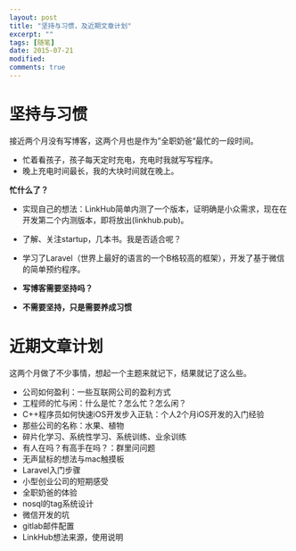 ```yaml
---
layout: post
title: "坚持与习惯，及近期文章计划"
excerpt: ""
tags: [随笔]
date: 2015-07-21
modified: 
comments: true
---
```



# 坚持与习惯
接近两个月没有写博客，这两个月也是作为”全职奶爸“最忙的一段时间。

- 忙着看孩子，孩子每天定时充电，充电时我就写写程序。
- 晚上充电时间最长，我的大块时间就在晚上。

**忙什么了？**

- 实现自己的想法：LinkHub简单内测了一个版本，证明确是小众需求，现在在开发第二个内测版本，即将放出(linkhub.pub)。
- 了解、关注startup，几本书。我是否适合呢？
- 学习了Laravel（世界上最好的语言的一个B格较高的框架），开发了基于微信的简单预约程序。

- **写博客需要坚持吗？**
- **不需要坚持，只是需要养成习惯**

# 近期文章计划
这两个月做了不少事情，想起一个主题来就记下，结果就记了这么些。

- 公司如何盈利：一些互联网公司的盈利方式
- 工程师的忙与闲：什么是忙？怎么忙？怎么闲？
- C++程序员如何快速iOS开发步入正轨：个人2个月iOS开发的入门经验
- 那些公司的名称：水果、植物
- 碎片化学习、系统性学习、系统训练、业余训练
- 有人在吗？有高手在吗？：群里问问题
- 无声鼠标的想法与mac触摸板
- Laravel入门步骤
- 小型创业公司的短期感受
- 全职奶爸的体验
- nosql的tag系统设计
- 微信开发的坑
- gitlab邮件配置
- LinkHub想法来源，使用说明

